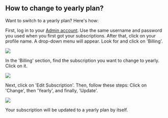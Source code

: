 ## How to change to yearly plan?


<p class="no-margin">Want to switch to a yearly plan? Here's how:</p>
<p class="no-margin">First, log in to your <a href="https://admin.teams-pro.com/" target="_blank" class="admin-center-content-link">Admin account</a>. Use the same username and password you used when you first got your subscriptions. After that, click on your profile name. A drop-down menu will appear. Look for and click on 'Billing'.</p>
<p class="no-margin"></p>
<div class="intercom-container"><img src="/assets/img/teams-pro/4_1.png"></div><p class="no-margin"></p>
<p class="no-margin"></p>
<p class="no-margin">In the 'Billing' section, find the subscription you want to change to yearly. Click on it.</p>
<p class="no-margin"></p>
<div class="intercom-container"><img src="/assets/img/teams-pro/4_2.png"></div><p class="no-margin"></p>
<p class="no-margin"></p>
<p class="no-margin">Next, click on 'Edit Subscription'. Then, follow these steps: Click on 'Change', then 'Yearly', and finally, 'Update'.</p>
<p class="no-margin"></p>
<div class="intercom-container"><img src="/assets/img/teams-pro/4_3.png"></div><p class="no-margin"></p>
<p class="no-margin"></p>
<p class="no-margin">Your subscription will be updated to a yearly plan by itself.</p>
<p class="no-margin"></p>

<Hubspot />
<Clarity />
<GoogleAnalytics />

